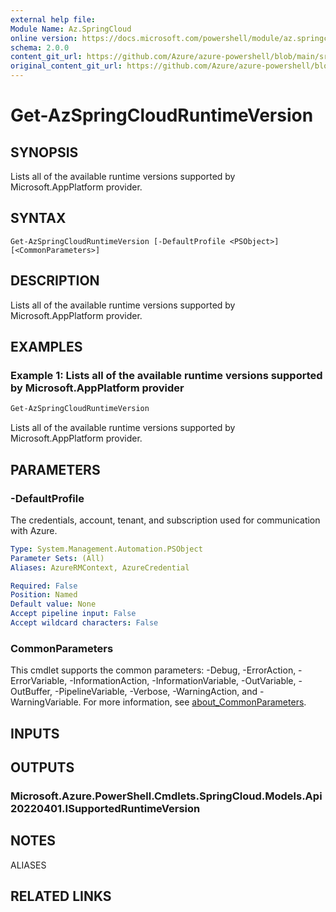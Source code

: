```yaml
---
external help file: 
Module Name: Az.SpringCloud
online version: https://docs.microsoft.com/powershell/module/az.springcloud/get-azspringcloudruntimeversion
schema: 2.0.0
content_git_url: https://github.com/Azure/azure-powershell/blob/main/src/SpringCloud/help/Get-AzSpringCloudRuntimeVersion.md
original_content_git_url: https://github.com/Azure/azure-powershell/blob/main/src/SpringCloud/help/Get-AzSpringCloudRuntimeVersion.md
---
```


# Get-AzSpringCloudRuntimeVersion

## SYNOPSIS
Lists all of the available runtime versions supported by Microsoft.AppPlatform provider.

## SYNTAX

```
Get-AzSpringCloudRuntimeVersion [-DefaultProfile <PSObject>] [<CommonParameters>]
```

## DESCRIPTION
Lists all of the available runtime versions supported by Microsoft.AppPlatform provider.

## EXAMPLES

### Example 1: Lists all of the available runtime versions supported by Microsoft.AppPlatform provider
```powershell
Get-AzSpringCloudRuntimeVersion
```

Lists all of the available runtime versions supported by Microsoft.AppPlatform provider.

## PARAMETERS

### -DefaultProfile
The credentials, account, tenant, and subscription used for communication with Azure.

```yaml
Type: System.Management.Automation.PSObject
Parameter Sets: (All)
Aliases: AzureRMContext, AzureCredential

Required: False
Position: Named
Default value: None
Accept pipeline input: False
Accept wildcard characters: False
```

### CommonParameters
This cmdlet supports the common parameters: -Debug, -ErrorAction, -ErrorVariable, -InformationAction, -InformationVariable, -OutVariable, -OutBuffer, -PipelineVariable, -Verbose, -WarningAction, and -WarningVariable. For more information, see [about_CommonParameters](http://go.microsoft.com/fwlink/?LinkID=113216).

## INPUTS

## OUTPUTS

### Microsoft.Azure.PowerShell.Cmdlets.SpringCloud.Models.Api20220401.ISupportedRuntimeVersion

## NOTES

ALIASES

## RELATED LINKS

